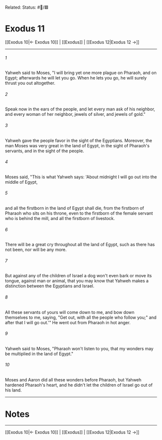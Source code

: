 Related:
Status: #📖/🟥
# Exodus 11

[[Exodus 10|← Exodus 10]] | [[Exodus]] | [[Exodus 12|Exodus 12 →]]
***



###### 1 
Yahweh said to Moses, "I will bring yet one more plague on Pharaoh, and on Egypt; afterwards he will let you go. When he lets you go, he will surely thrust you out altogether. 

###### 2 
Speak now in the ears of the people, and let every man ask of his neighbor, and every woman of her neighbor, jewels of silver, and jewels of gold." 

###### 3 
Yahweh gave the people favor in the sight of the Egyptians. Moreover, the man Moses was very great in the land of Egypt, in the sight of Pharaoh's servants, and in the sight of the people. 

###### 4 
Moses said, "This is what Yahweh says: 'About midnight I will go out into the middle of Egypt, 

###### 5 
and all the firstborn in the land of Egypt shall die, from the firstborn of Pharaoh who sits on his throne, even to the firstborn of the female servant who is behind the mill, and all the firstborn of livestock. 

###### 6 
There will be a great cry throughout all the land of Egypt, such as there has not been, nor will be any more. 

###### 7 
But against any of the children of Israel a dog won't even bark or move its tongue, against man or animal, that you may know that Yahweh makes a distinction between the Egyptians and Israel. 

###### 8 
All these servants of yours will come down to me, and bow down themselves to me, saying, "Get out, with all the people who follow you;" and after that I will go out.'" He went out from Pharaoh in hot anger. 

###### 9 
Yahweh said to Moses, "Pharaoh won't listen to you, that my wonders may be multiplied in the land of Egypt." 

###### 10 
Moses and Aaron did all these wonders before Pharaoh, but Yahweh hardened Pharaoh's heart, and he didn't let the children of Israel go out of his land.

---
# Notes


***
[[Exodus 10|← Exodus 10]] | [[Exodus]] | [[Exodus 12|Exodus 12 →]]
